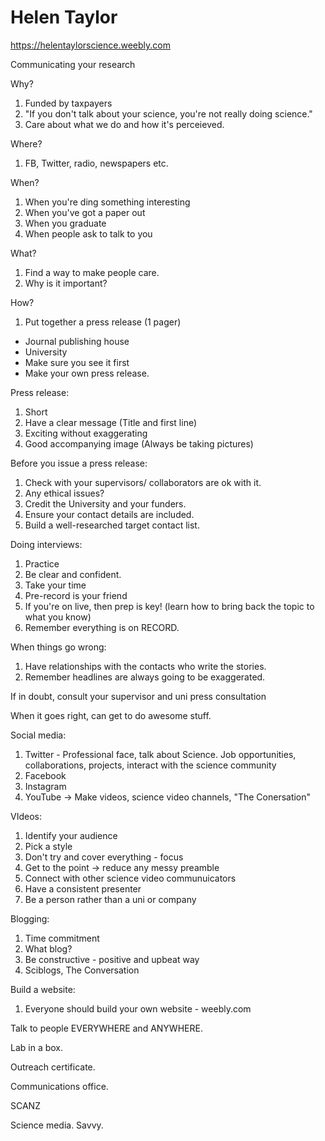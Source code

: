 # Helen Taylor

https://helentaylorscience.weebly.com

Communicating your research

Why?

1. Funded by taxpayers
1. "If you don't talk about your science, you're not really doing science."
1. Care about what we do and how it's perceieved.

Where?

1. FB, Twitter, radio, newspapers etc.

When?

1. When you're ding something interesting
1. When you've got a paper out
1. When you graduate
1. When people ask to talk to you

What?

1. Find a way to make people care.
1. Why is it important?

How?

1. Put together a press release (1 pager)
  * Journal publishing house
  * University
  * Make sure you see it first
  * Make your own press release.
  
Press release:
1. Short
1. Have a clear message (Title and first line)
1. Exciting without exaggerating
1. Good accompanying image (Always be taking pictures)

Before you issue a press release:
1. Check with your supervisors/ collaborators are ok with it.
1. Any ethical issues? 
1. Credit the University and your funders.
1. Ensure your contact details are included.
1. Build a well-researched target contact list.

Doing interviews:
1. Practice
1. Be clear and confident.
1. Take your time
1. Pre-record is your friend
1. If you're on live, then prep is key! (learn how to bring back the topic to what you know)
1. Remember everything is on RECORD.

When things go wrong:
1. Have relationships with the contacts who write the stories.
1. Remember headlines are always going to be exaggerated.

If in doubt, consult your supervisor and uni press consultation

When it goes right, can get to do awesome stuff.

Social media:
1. Twitter - Professional face, talk about Science. Job opportunities, collaborations, projects, interact with the science community
1. Facebook
1. Instagram
1. YouTube -> Make videos, science video channels, "The Conersation"

VIdeos:
1. Identify your audience
1. Pick a style
1. Don't try and cover everything - focus
1. Get to the point -> reduce any messy preamble
1. Connect with other science video communuicators
1. Have a consistent presenter
1. Be a person rather than a uni or company

Blogging:
1. Time commitment
1. What blog?
1. Be constructive - positive and upbeat way
1. Sciblogs, The Conversation

Build a website:
1. Everyone should build your own website - weebly.com

Talk to people EVERYWHERE and ANYWHERE.

Lab in a box.

Outreach certificate.

Communications office.

SCANZ

Science media. Savvy.


